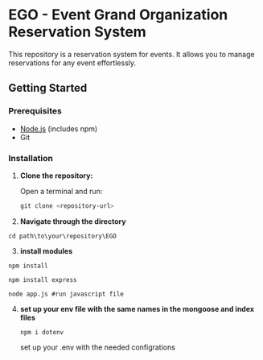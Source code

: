 # EGO - Event Grand Organization Reservation System

This repository is a reservation system for events. It allows you to manage reservations for any event effortlessly.

## Getting Started

### Prerequisites

- [Node.js](https://nodejs.org/) (includes npm)
- Git

### Installation

1. **Clone the repository:**

   Open a terminal and run:

   ```powershell
   git clone <repository-url>

   ```

2. **Navigate through the directory**

```
cd path\to\your\repository\EGO
```

3. **install modules**

```
npm install

npm install express

node app.js #run javascript file
```
4. **set up your env file with the same names in the mongoose and index files**
   ```
   npm i dotenv
   ```
   set up your .env with the needed configrations
